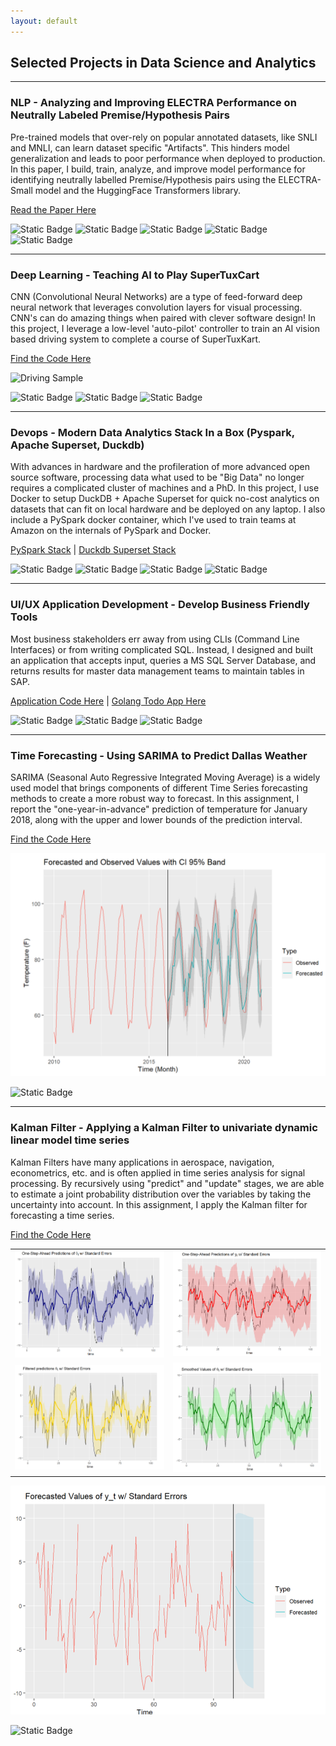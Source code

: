 ```yaml
---
layout: default
---
```


## Selected Projects in Data Science and Analytics

---

### NLP - Analyzing and Improving ELECTRA Performance on Neutrally Labeled Premise/Hypothesis Pairs 

Pre-trained models that over-rely on popular annotated datasets, like SNLI and MNLI, 
can learn dataset specific "Artifacts". This hinders model generalization and leads to 
poor performance when deployed to production. In this paper, I build, train, analyze, 
and improve model performance for identifying neutrally labelled Premise/Hypothesis pairs using the ELECTRA-Small model 
and the HuggingFace Transformers library.

[Read the Paper Here](https://github.com/mathew-wai-lee/mathew-wai-lee.github.io/blob/gh-pages/docs/assets/papers/Analyzing%20and%20Improving%20ELECTRA%20Performance%20on%20Neutrally%20Labeled%20Premise-Hypothesis%20Pairs.pdf)

![Static Badge](https://img.shields.io/badge/Python-black?logo=python)
![Static Badge](https://img.shields.io/badge/PyTorch-black?logo=pytorch)
![Static Badge](https://img.shields.io/badge/Docker-black?logo=docker)
![Static Badge](https://img.shields.io/badge/DuckDB-black?logo=duckdb)
![Static Badge](https://img.shields.io/badge/Superset-black?logo=apacheecharts)

---

### Deep Learning - Teaching AI to Play SuperTuxCart

CNN (Convolutional Neural Networks) are a type of feed-forward deep neural network that leverages 
convolution layers for visual processing. CNN's can do amazing things when paired with clever software design!
In this project, I leverage a low-level 'auto-pilot' controller to train an AI vision based driving system 
to complete a course of SuperTuxKart.

[Find the Code Here](https://github.com/mathew-wai-lee/CS342_DL_HW5)

![Driving Sample](./assets/papers/test_2022_11_17_03_01_21.gif)

![Static Badge](https://img.shields.io/badge/Python-black?logo=python)
![Static Badge](https://img.shields.io/badge/PyTorch-black?logo=pytorch)
![Static Badge](https://img.shields.io/badge/Docker-black?logo=docker)

---

### Devops - Modern Data Analytics Stack In a Box (Pyspark, Apache Superset, Duckdb) 

With advances in hardware and the profileration of more advanced open source software, processing data what used to be 
"Big Data" no longer requires a complicated cluster of machines and a PhD. In this project, I use Docker to setup DuckDB + Apache Superset 
for quick no-cost analytics on datasets that can fit on local hardware and be deployed on any laptop. 
I also include a PySpark docker container, which I've used to train teams at Amazon on the internals of PySpark and Docker.

[PySpark Stack](https://github.com/mathew-wai-lee/docker_pyspark_unix_devcontainer) | 
[Duckdb Superset Stack](https://github.com/mathew-wai-lee/docker_compose_superset_devcontainer)

![Static Badge](https://img.shields.io/badge/PySpark-black?logo=apachespark)
![Static Badge](https://img.shields.io/badge/DuckDB-black?logo=duckdb)
![Static Badge](https://img.shields.io/badge/Superset-black?logo=apacheecharts)
![Static Badge](https://img.shields.io/badge/Docker-black?logo=docker)

---

### UI/UX Application Development - Develop Business Friendly Tools

Most business stakeholders err away from using CLIs (Command Line Interfaces) or from writing complicated SQL. 
Instead, I designed and built an application that accepts input, queries a MS SQL Server Database, 
and returns results for master data management teams to maintain tables in SAP.

[Application Code Here](https://github.com/mathew-wai-lee/PCUIGo) |
[Golang Todo App Here](https://github.com/mathew-wai-lee/todo_app_golang) 

![Static Badge](https://img.shields.io/badge/golang-black?logo=go)
![Static Badge](https://img.shields.io/badge/Javascript-black?logo=javascript)
![Static Badge](https://img.shields.io/badge/html/CSS-black?logo=html5)

---

### Time Forecasting - Using SARIMA to Predict Dallas Weather 

SARIMA (Seasonal Auto Regressive Integrated Moving Average) is a widely used model that brings components of 
different Time Series forecasting methods to create a more robust way to forecast. 
In this assignment, I report the "one-year-in-advance" prediction of temperature for January 2018, 
along with the upper and lower bounds of the prediction interval. 

[Find the Code Here](https://github.com/mathew-wai-lee/DSC395T_APM/blob/main/HOMEWORK/HW2/FINAL_REPORTS/HW2_Q3.pdf)

![SARIMA Fig 1.](./assets/papers/SARIMA.png)

![Static Badge](https://img.shields.io/badge/R-black?logo=r)

---

### Kalman Filter - Applying a Kalman Filter to univariate dynamic linear model time series

Kalman Filters have many applications in aerospace, navigation, econometrics, etc. and is often applied in
time series analysis for signal processing. By recursively using "predict" and "update" stages, we are able to 
estimate a joint probability distribution over the variables by taking the uncertainty into account. In this assignment, I apply the 
Kalman filter for forecasting a time series.

[Find the Code Here](https://github.com/mathew-wai-lee/DSC395T_APM/blob/main/HOMEWORK/HW3/FINAL_REPORTS/HW3_Q2.pdf)

|                                                        |                                                | 
|:-------------------------------------------------------|:-----------------------------------------------|
| ![Kalman Fig. 1](./assets/papers/Kalman1.png)          | ![Kalman Fig. 2](./assets/papers/Kalman2.png)  |
| ![Kalman Fig. 3](./assets/papers/Kalman3.png)          | ![Kalman Fig. 4](./assets/papers/Kalman4.png)  |

![Kalman Fig. 5](./assets/papers/Kalman5.png)

![Static Badge](https://img.shields.io/badge/R-black?logo=r)

